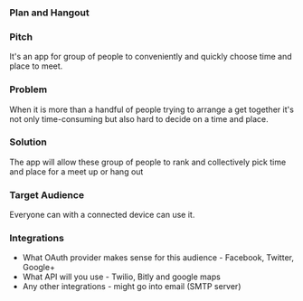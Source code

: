 ### Plan and Hangout

### Pitch

It's an app for group of people to conveniently and quickly choose time and place to meet.

### Problem

When it is more than a handful of people trying to arrange a get together it's not only time-consuming but also hard to decide on a time and place.

### Solution

The app will allow these group of people to rank and collectively pick time and place for a meet up or hang out

### Target Audience

Everyone can with a connected device can use it.

### Integrations

* What OAuth provider makes sense for this audience - Facebook, Twitter, Google+
* What API will you use - Twilio, Bitly and google maps
* Any other integrations - might go into email (SMTP server)
